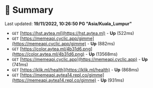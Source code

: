 # 📖 Summary
Last updated: **19/11/2022, 10:26:50 PG "Asia/Kuala_Lumpur"**

- `GET` [https://hst.aytea.ml](https://hst.aytea.ml) - **Up** (522ms)
- `GET` [https://memeapi.cyclic.app/gimme](https://memeapi.cyclic.app/gimme) - **Up** (882ms)
- `GET` [https://color.aytea.ml/4b31d6.png](https://color.aytea.ml/4b31d6.png) - **Up** (13568ms)
- `GET` [https://memeapi.cyclic.app](https://memeapi.cyclic.app) - **Up** (741ms)
- `GET` [https://klik.ml/health](https://klik.ml/health) - **Up** (868ms)
- `GET` [https://memeapi.aytea14.repl.co/gimme](https://memeapi.aytea14.repl.co/gimme) - **Up** (931ms)
